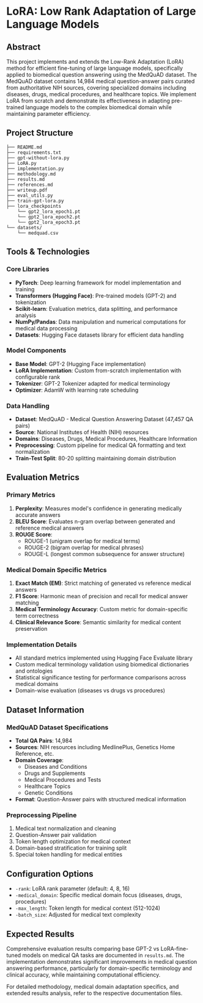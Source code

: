 # LoRA: Low Rank Adaptation of Large Language Models

## Abstract

This project implements and extends the Low-Rank Adaptation (LoRA) method for efficient fine-tuning of large language models, specifically applied to biomedical question answering using the MedQuAD dataset. The MedQuAD dataset contains 14,984 medical question-answer pairs curated from authoritative NIH sources, covering specialized domains including diseases, drugs, medical procedures, and healthcare topics. We implement LoRA from scratch and demonstrate its effectiveness in adapting pre-trained language models to the complex biomedical domain while maintaining parameter efficiency.

## Project Structure

```
├── README.md
├── requirements.txt
├── gpt-without-lora.py
├── LoRA.py
├── implementation.py
├── methodology.md
├── results.md
├── references.md
├── writeup.pdf
├── eval_utils.py
├── train-gpt-lora.py
├── lora_checkpoints
    └── gpt2_lora_epoch1.pt
    └── gpt2_lora_epoch2.pt
    └── gpt2_lora_epoch3.pt
└── datasets/
    └── medquad.csv
```

## Tools & Technologies

### Core Libraries

- **PyTorch**: Deep learning framework for model implementation and training
- **Transformers (Hugging Face)**: Pre-trained models (GPT-2) and tokenization
- **Scikit-learn**: Evaluation metrics, data splitting, and performance analysis
- **NumPy/Pandas**: Data manipulation and numerical computations for medical data processing
- **Datasets**: Hugging Face datasets library for efficient data handling

### Model Components

- **Base Model**: GPT-2 (Hugging Face implementation)
- **LoRA Implementation**: Custom from-scratch implementation with configurable rank
- **Tokenizer**: GPT-2 Tokenizer adapted for medical terminology
- **Optimizer**: AdamW with learning rate scheduling

### Data Handling

- **Dataset**: MedQuAD - Medical Question Answering Dataset (47,457 QA pairs)
- **Source**: National Institutes of Health (NIH) resources
- **Domains**: Diseases, Drugs, Medical Procedures, Healthcare Information
- **Preprocessing**: Custom pipeline for medical QA formatting and text normalization
- **Train-Test Split**: 80-20 splitting maintaining domain distribution

## Evaluation Metrics

### Primary Metrics

1. **Perplexity**: Measures model's confidence in generating medically accurate answers
2. **BLEU Score**: Evaluates n-gram overlap between generated and reference medical answers
3. **ROUGE Score**:
    - ROUGE-1 (unigram overlap for medical terms)
    - ROUGE-2 (bigram overlap for medical phrases)
    - ROUGE-L (longest common subsequence for answer structure)

### Medical Domain Specific Metrics

1. **Exact Match (EM)**: Strict matching of generated vs reference medical answers
2. **F1 Score**: Harmonic mean of precision and recall for medical answer matching
3. **Medical Terminology Accuracy**: Custom metric for domain-specific term correctness
4. **Clinical Relevance Score**: Semantic similarity for medical content preservation

### Implementation Details

- All standard metrics implemented using Hugging Face Evaluate library
- Custom medical terminology validation using biomedical dictionaries and ontologies
- Statistical significance testing for performance comparisons across medical domains
- Domain-wise evaluation (diseases vs drugs vs procedures)

## Dataset Information

### MedQuAD Dataset Specifications

- **Total QA Pairs**: 14,984
- **Sources**: NIH resources including MedlinePlus, Genetics Home Reference, etc.
- **Domain Coverage**:
    - Diseases and Conditions
    - Drugs and Supplements
    - Medical Procedures and Tests
    - Healthcare Topics
    - Genetic Conditions
- **Format**: Question-Answer pairs with structured medical information

### Preprocessing Pipeline

1. Medical text normalization and cleaning
2. Question-Answer pair validation
3. Token length optimization for medical context
4. Domain-based stratification for training split
5. Special token handling for medical entities

## Configuration Options

- `-rank`: LoRA rank parameter (default: 4, 8, 16)
- `-medical_domain`: Specific medical domain focus (diseases, drugs, procedures)
- `-max_length`: Token length for medical context (512-1024)
- `-batch_size`: Adjusted for medical text complexity

## Expected Results

Comprehensive evaluation results comparing base GPT-2 vs LoRA-fine-tuned models on medical QA tasks are documented in `results.md`. The implementation demonstrates significant improvements in medical question answering performance, particularly for domain-specific terminology and clinical accuracy, while maintaining computational efficiency.

For detailed methodology, medical domain adaptation specifics, and extended results analysis, refer to the respective documentation files.
